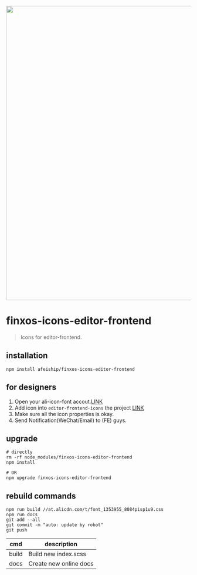 <p align="center">
  <a href="https://afeiship.github.io/finxos-icons-editor-frontend/">
    <img width="800" src="http://ww1.sinaimg.cn/large/006y8mN6ly1g69qhnwk8rj30m80650v8.jpg">
  </a>
</p>

# finxos-icons-editor-frontend
> Icons for editor-frontend.

## installation
```shell
npm install afeiship/finxos-icons-editor-frontend
```

## for designers
1. Open your ali-icon-font accout.[LINK](http://www.iconfont.cn/plus)
2. Add icon into `editor-frontend-icons` the project [LINK](https://www.iconfont.cn/manage/index?manage_type=myprojects&projectId=1353955)
3. Make sure all the icon properties is okay.
4. Send Notification(WeChat/Email) to (FE) guys.

## upgrade
```shell
# directly
rm -rf node_modules/finxos-icons-editor-frontend
npm install 

# OR
npm upgrade finxos-icons-editor-frontend
```

## rebuild commands

```shell
npm run build //at.alicdn.com/t/font_1353955_8084pisp1u9.css
npm run docs
git add --all
git commit -m "auto: update by robot"
git push
```

| cmd   | description            |
| ----- | ---------------------- |
| build | Build new index.scss   |
| docs  | Create new online docs |
